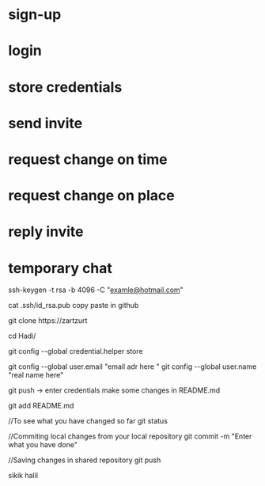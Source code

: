 # sign-up

# login

# store credentials

# send invite

# request change on time

# request change on place

# reply invite

# temporary chat

ssh-keygen -t rsa -b 4096 -C "examle@hotmail.com"

cat .ssh/id_rsa.pub
copy paste in github

git clone https://zartzurt

cd Hadi/

git config --global credential.helper store

git config --global user.email "email adr here "
git config --global user.name "real name here"

git push -> enter credentials
make some changes in README.md

git add README.md

//To see what you have changed so far
git status

//Commiting local changes from your local repository
git commit -m "Enter what you have done"

//Saving changes in shared repository
git push

sikik halil 